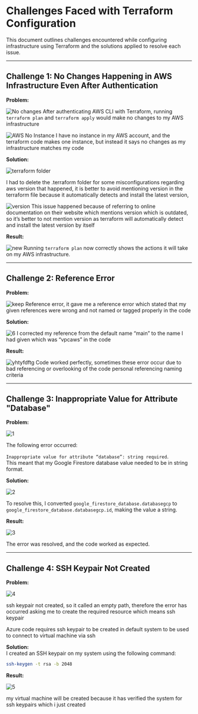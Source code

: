 # Challenges Faced with Terraform Configuration

This document outlines challenges encountered while configuring infrastructure using Terraform and the solutions applied to resolve each issue.

---

## Challenge 1: No Changes Happening in AWS Infrastructure Even After Authentication

**Problem:**  

![No changes](https://github.com/user-attachments/assets/7e3f626c-bdb2-480e-a43f-2c9d1bd9172f)
After authenticating AWS CLI with Terraform, running `terraform plan` and `terraform apply` would make no changes to my AWS infrastructure

![AWS No Instance](https://github.com/user-attachments/assets/202b09b6-6f33-4469-8543-0a65492b72e5)
I have no instance in my AWS account, and the terraform code makes one instance, but instead it says no changes as my infrastructure matches my code


**Solution:** 

![terraform folder](https://github.com/user-attachments/assets/37c05ac1-49b9-4b29-b2a2-2ec9ae09e820)

I had to delete the .terraform folder for some misconfigurations regarding aws version that happened, it is better to avoid mentioning version in the terraform file because it automatically detects and install the latest version,

![version](https://github.com/user-attachments/assets/7354b838-0d29-4787-a293-d09cee293021)
This issue happened because of referring to online documentation on their website which mentions version which is outdated, so it’s better to not mention version as terraform will automatically detect and install the latest version by itself


**Result:** 

![new](https://github.com/user-attachments/assets/fe375fed-310e-4e5c-b10b-99df030b233b)
Running `terraform plan` now correctly shows the actions it will take on my AWS infrastructure.

---

## Challenge 2: Reference Error

**Problem:**  

![keep](https://github.com/user-attachments/assets/e9a8427b-30b5-4192-8087-05a7914cd839)
Reference error, it gave me a reference error which stated that my given references were wrong and not named or tagged properly in the code


**Solution:** 

![6](https://github.com/user-attachments/assets/dfc242ac-4e38-4603-966b-48e6a3682c6d)
I corrected my reference from the default name “main” to the name I had given which was “vpcaws” in the code

**Result:**  

![yhtyfdftg](https://github.com/user-attachments/assets/7965bdc6-961c-49f7-a14a-dcf7498bfcbd)
Code worked perfectly, sometimes these error occur due to bad referencing or overlooking of the code personal referencing naming criteria

---

## Challenge 3: Inappropriate Value for Attribute "Database"

**Problem:**  

![1](https://github.com/user-attachments/assets/1d386dba-40eb-4e62-b76e-ec329d4121ff)

The following error occurred:  

`Inappropriate value for attribute “database”: string required`.  
This meant that my Google Firestore database value needed to be in string format.

**Solution:**  

![2](https://github.com/user-attachments/assets/46b56b8b-8f98-4832-9d8c-fefb676d3f9f)

To resolve this, I converted `google_firestore_database.databasegcp` to `google_firestore_database.databasegcp.id`, making the value a string.

**Result:**  

![3](https://github.com/user-attachments/assets/6db6bdf5-3ef0-4ecb-893a-a4af2df5eb84) 

The error was resolved, and the code worked as expected.

---

## Challenge 4: SSH Keypair Not Created

**Problem:**  

![4](https://github.com/user-attachments/assets/679871bc-3169-4216-93a4-c4951371e608)

ssh keypair not created, so it called an empty path, therefore the error has occurred asking me to create the required resource which means ssh keypair

Azure code requires ssh keypair to be created in default system to be used to connect to virtual machine via ssh

**Solution:**  
I created an SSH keypair on my system using the following command:

```bash
ssh-keygen -t rsa -b 2048
```

**Result:** 

![5](https://github.com/user-attachments/assets/e369617a-b6f7-442d-911c-df79b383c47f)

my virtual machine will be created because it has verified the system for ssh keypairs which i just created
